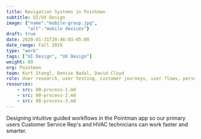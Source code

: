 ```yaml
---
title: Navigation Systems in Pointman
subtitle: UI/UX Design 
image: {"name":"mobile-group.jpg",
        "alt":"mobile devices"}
draft: true
date: 2020-01-31T20:46:03-05:00
date_range: Fall 2019
type: "work"
tags: ["UI Design", "UX Design"]
weight: 89
org: Pointman
team: Kurt Stangl, Denise Nadal, David Cloyd
role: User research, user testing, customer journeys, user flows, personas
resources:
    - src: 00-process-1.md
    - src: 00-process-2.md
    - src: 00-process-3.md
---
```

Designing intuitive guided workflows in the Pointman app so our primary users Customer Service Rep's and HVAC technicians can work faster and smarter.